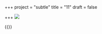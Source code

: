 +++
project = "subtle"
title = "11"
draft = false

+++
![](/screenshot-from-2022-10-06-14-58-33.png)

{{<instagram CfppmJKFfOi>}}